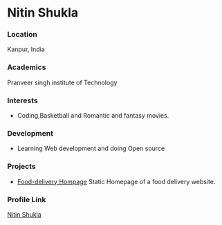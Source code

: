 # Nitin Shukla

### Location

Kanpur, India

### Academics

Pranveer singh institute of Technology

### Interests

- Coding,Basketball and Romantic and fantasy movies.

### Development

- Learning Web development and doing Open source

### Projects

- [Food-delivery Hompage](https://github.com/Nitinshukla88/Project1) Static Homepage of a food delivery website.

### Profile Link

[Nitin Shukla](https://github.com/Nitinshukla88)